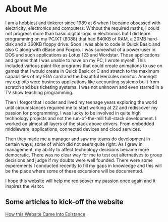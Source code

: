 # About Me 

I am a hobbiest and tinkerer since 1989 at 6 when I became obsessed with electricity, electronics and computers. Without the required maths, I could not progress more than basic digital logic in electronics but I did learn programming on my PC/XT (8088) that had 640KB of RAM, a 20MB hard-disk and a 360KB floppy drive. Soon I was able to code in Quick Basic and also C along with dBase and Foxpro. I was somewhat of a power-user in DOS and such applications as Lotus 123 and Wordstar. Those applications and games that I was unable to have on my PC, I wrote myself. This included various paint-like programs that could create animations to use on games that I would create in Quick Basic or C and stretch to the maximum capabilities of my EGA card and the beautiful Hercules monitor. Amongst my exploits were business applications like accounting systems built from scratch and bus ticketing systems. I was not unknown and even starred in a TV show teaching programming.

Then I forgot that I coder and lived my teenage years exploring the world until circumstances required me to start working at 22 and rediscover my passion for programming. I was lucky to be involved in quite high technology projects and not the run-of-the-mill full-stack development. I worked on almost all layers of the stack above drivers. From embedded middleware, applications, connected devices and cloud services.

Then they made me a manager and saw my teams do development in certain ways; some of which did not seem quite right. As I grew in management, my ability to affect technology decisions became more democratic. There was no clear way for me to test out alternatives to group decisions and judge if my doubts were well founded. There were some experements I conducted recently to fill my gaps in knowledge and this will be the place where some of these excursions will be documented.

I hope this website will help me rediscover my passion once again and it inspires the visitor.



## Some articles to kick-off the website

[How this Website Came Into Existance](./homepi-cicd-pipeline.md "CI/CD pipeline exploration for Pi 5 server")
